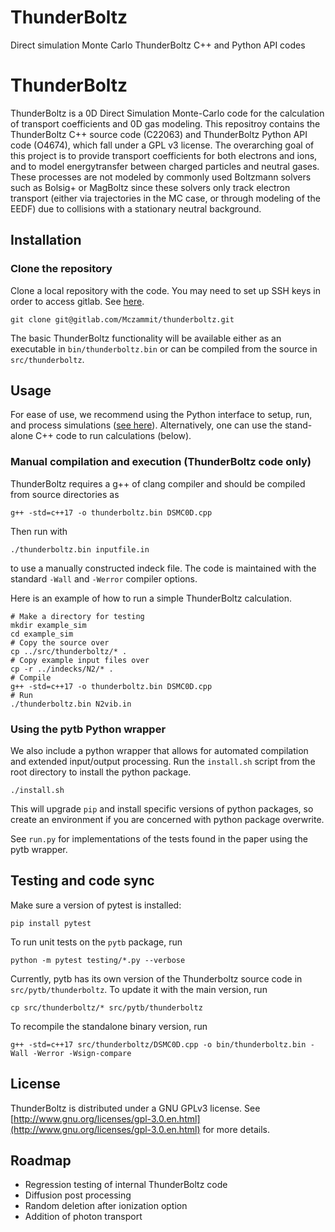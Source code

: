 # ThunderBoltz
Direct simulation Monte Carlo ThunderBoltz C++ and Python API codes 



# ThunderBoltz

ThunderBoltz is a 0D Direct Simulation Monte-Carlo code for the calculation of transport
coefficients and 0D gas modeling. This repositroy contains the ThunderBoltz C++ source code (C22063)
and ThunderBoltz Python API code (O4674), which fall under a GPL v3 license. 
The overarching goal of this project is to provide
transport coefficients for both electrons and ions, and to model energytransfer
between charged particles and neutral gases. These processes are not modeled by
commonly used Boltzmann solvers such as Bolsig+ or MagBoltz since these solvers only
track electron transport (either via trajectories in the MC case, or through modeling
of the EEDF) due to collisions with a stationary neutral background.

## Installation

### Clone the repository

Clone a local repository with the code. You may need to set up
SSH keys in order to access gitlab. See [here](https://docs.gitlab.com/ee/user/ssh.html).
```
git clone git@gitlab.com/Mczammit/thunderboltz.git
```
The basic ThunderBoltz functionality will be available either
as an executable in `bin/thunderboltz.bin` or can be compiled from the
source in `src/thunderboltz`.

## Usage

For ease of use, we recommend using the Python interface to setup, run,
and process simulations ([see here](#using-the-pytb-python-wrapper)).
Alternatively, one can use the stand-alone C++
code to run calculations (below).

### Manual compilation and execution (ThunderBoltz code only)

ThunderBoltz requires a g++ of clang compiler and should be compiled
from source directories as
```
g++ -std=c++17 -o thunderboltz.bin DSMC0D.cpp
```
Then run with
```
./thunderboltz.bin inputfile.in
```
to use a manually constructed indeck file. The code is maintained with the
standard `-Wall` and `-Werror` compiler options.

Here is an example of how to run a simple ThunderBoltz calculation.

```
# Make a directory for testing
mkdir example_sim
cd example_sim
# Copy the source over
cp ../src/thunderboltz/* .
# Copy example input files over
cp -r ../indecks/N2/* .
# Compile
g++ -std=c++17 -o thunderboltz.bin DSMC0D.cpp
# Run
./thunderboltz.bin N2vib.in
```

### Using the pytb Python wrapper

We also include a python wrapper that allows for automated compilation
and extended input/output processing. Run the `install.sh` script from the
root directory to install the python package.
```
./install.sh
```
This will upgrade `pip` and install specific versions of python packages,
so create an environment if you are concerned with python package overwrite.

See `run.py` for implementations of the tests found in the paper
using the pytb wrapper.


## Testing and code sync

Make sure a version of pytest is installed:
```
pip install pytest
```
To run unit tests on the `pytb` package, run
```
python -m pytest testing/*.py --verbose
```

Currently, pytb has its own version of the Thunderboltz source code in
`src/pytb/thunderboltz`. To update it with the main version, run
```
cp src/thunderboltz/* src/pytb/thunderboltz
```

To recompile the standalone binary version, run
```
g++ -std=c++17 src/thunderboltz/DSMC0D.cpp -o bin/thunderboltz.bin -Wall -Werror -Wsign-compare
```

## License

ThunderBoltz is distributed under a GNU GPLv3 license. See
[http://www.gnu.org/licenses/gpl-3.0.en.html](http://www.gnu.org/licenses/gpl-3.0.en.html)
for more details.

## Roadmap
- Regression testing of internal ThunderBoltz code
- Diffusion post processing
- Random deletion after ionization option
- Addition of photon transport
